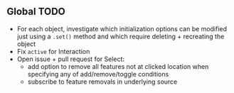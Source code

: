 ## Global TODO
- For each object, investigate which initialization options can be modified just using a `.set()` method and which require deleting + recreating the object
- Fix `active` for Interaction
- Open issue + pull request for Select:
  - add option to remove all features not at clicked location when specifying any of add/remove/toggle conditions
  - subscribe to feature removals in underlying source